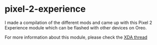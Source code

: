 # pixel-2-experience
I made a compilation of the different mods and came up with this Pixel 2 Experience module which can be flashed with other devices on Oreo.

For more information about this module, please check the [XDA thread](https://forum.xda-developers.com/mi-a1/themes/magisk-module-pixel-2-mod-xiaomi-mi-a1-t3750781)
